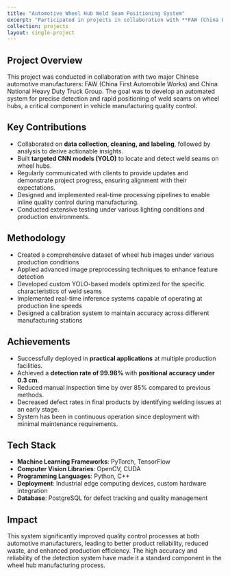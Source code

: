 ```yaml
---
title: "Automotive Wheel Hub Weld Seam Positioning System"
excerpt: "Participated in projects in collaboration with **FAW (China First Automobile Works)** and **China National Heavy Duty Truck Group**, implementing precise detection and rapid positioning of weld seams on wheel hubs, 2020<br/><br/><img src='/images/feng.png' width='750'>"
collection: projects
layout: single-project
---
```


## Project Overview

This project was conducted in collaboration with two major Chinese automotive manufacturers: FAW (China First Automobile Works) and China National Heavy Duty Truck Group. The goal was to develop an automated system for precise detection and rapid positioning of weld seams on wheel hubs, a critical component in vehicle manufacturing quality control.

## Key Contributions  
- Collaborated on **data collection, cleaning, and labeling**, followed by analysis to derive actionable insights.
- Built **targeted CNN models (YOLO)** to locate and detect weld seams on wheel hubs.
- Regularly communicated with clients to provide updates and demonstrate project progress, ensuring alignment with their expectations.
- Designed and implemented real-time processing pipelines to enable inline quality control during manufacturing.
- Conducted extensive testing under various lighting conditions and production environments.

## Methodology
- Created a comprehensive dataset of wheel hub images under various production conditions
- Applied advanced image preprocessing techniques to enhance feature detection
- Developed custom YOLO-based models optimized for the specific characteristics of weld seams
- Implemented real-time inference systems capable of operating at production line speeds
- Designed a calibration system to maintain accuracy across different manufacturing stations

## Achievements  
- Successfully deployed in **practical applications** at multiple production facilities.
- Achieved a **detection rate of 99.98%** with **positional accuracy under 0.3 cm**.
- Reduced manual inspection time by over 85% compared to previous methods.
- Decreased defect rates in final products by identifying welding issues at an early stage.
- System has been in continuous operation since deployment with minimal maintenance requirements.

## Tech Stack
- **Machine Learning Frameworks**: PyTorch, TensorFlow
- **Computer Vision Libraries**: OpenCV, CUDA
- **Programming Languages**: Python, C++
- **Deployment**: Industrial edge computing devices, custom hardware integration
- **Database**: PostgreSQL for defect tracking and quality management

## Impact
This system significantly improved quality control processes at both automotive manufacturers, leading to better product reliability, reduced waste, and enhanced production efficiency. The high accuracy and reliability of the detection system have made it a standard component in the wheel hub manufacturing process.
